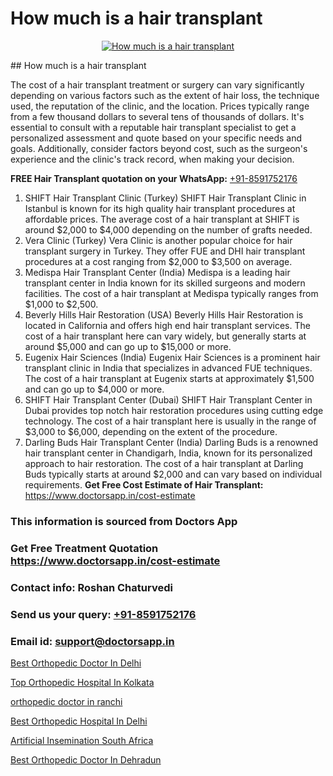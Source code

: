 # How much is a hair transplant

<p align="center">
  <a href="https://doctorsapp.co.in/treatment/hair-transplant">
    <img src="https://doctorsapp.co.in/uploads/treatment_image/transplant.jpg" alt="How much is a hair transplant">
  </a>
</p>
## How much is a hair transplant

The cost of a hair transplant treatment or surgery can vary significantly depending on various factors such as the extent of hair loss, the technique used, the reputation of the clinic, and the location. Prices typically range from a few thousand dollars to several tens of thousands of dollars. It's essential to consult with a reputable hair transplant specialist to get a personalized assessment and quote based on your specific needs and goals. Additionally, consider factors beyond cost, such as the surgeon's experience and the clinic's track record, when making your decision.

**FREE Hair Transplant quotation on your WhatsApp:**  [+91-8591752176](https://api.whatsapp.com/send?phone=8591752176)

1) SHIFT Hair Transplant Clinic (Turkey)   SHIFT Hair Transplant Clinic in Istanbul is known for its high quality hair transplant procedures at affordable prices. The average cost of a hair transplant at SHIFT is around $2,000 to $4,000 depending on the number of grafts needed.
2) Vera Clinic (Turkey)   Vera Clinic is another popular choice for hair transplant surgery in Turkey. They offer FUE and DHI hair transplant procedures at a cost ranging from $2,000 to $3,500 on average.
3) Medispa Hair Transplant Center (India)   Medispa is a leading hair transplant center in India known for its skilled surgeons and modern facilities. The cost of a hair transplant at Medispa typically ranges from $1,000 to $2,500.
4) Beverly Hills Hair Restoration (USA)   Beverly Hills Hair Restoration is located in California and offers high end hair transplant services. The cost of a hair transplant here can vary widely, but generally starts at around $5,000 and can go up to $15,000 or more.
5) Eugenix Hair Sciences (India)   Eugenix Hair Sciences is a prominent hair transplant clinic in India that specializes in advanced FUE techniques. The cost of a hair transplant at Eugenix starts at approximately $1,500 and can go up to $4,000 or more.
6) SHIFT Hair Transplant Center (Dubai)   SHIFT Hair Transplant Center in Dubai provides top notch hair restoration procedures using cutting edge technology. The cost of a hair transplant here is usually in the range of $3,000 to $6,000, depending on the extent of the procedure.
7) Darling Buds Hair Transplant Center (India)   Darling Buds is a renowned hair transplant center in Chandigarh, India, known for its personalized approach to hair restoration. The cost of a hair transplant at Darling Buds typically starts at around $2,000 and can vary based on individual requirements.
**Get Free Cost Estimate of Hair Transplant:** https://www.doctorsapp.in/cost-estimate

### This information is sourced from Doctors App 
### Get Free Treatment Quotation https://www.doctorsapp.in/cost-estimate
### Contact info: Roshan Chaturvedi 
### Send us your query: [+91-8591752176](https://api.whatsapp.com/send?phone=8591752176) 
### Email id: support@doctorsapp.in

[Best Orthopedic Doctor In Delhi](https://www.linkedin.com/pulse/best-orthopedic-doctor-delhi-meniscus-tear-treatment-cnkie?trackingId=%2F5xUCJ0mrpjYzc1moWGIuw%3D%3D&lipi=urn%3Ali%3Apage%3Ad_flagship3_company_admin%3BYMgSyE7iTb6%2BgQ5kQEIvvw%3D%3D)

[Top Orthopedic Hospital In Kolkata](https://www.linkedin.com/pulse/top-orthopedic-hospital-kolkata-doctorsapp-dhaka-z4poe?trackingId=U1EWjSmYl%2FzfLfjjA90Uaw%3D%3D&lipi=urn%3Ali%3Apage%3Ad_flagship3_company_admin%3Bo%2BosOGJBSO63YocmsfjAZA%3D%3D)

[orthopedic doctor in ranchi](https://medium.com/@vimalrana22/orthopedic-doctor-in-ranchi-c42448d04380)

[Best Orthopedic Hospital In Delhi](https://medium.com/@vimalrana22/best-orthopedic-hospital-in-delhi-9565707c1f53)

[Artificial Insemination South Africa](https://doctors-apps.github.io/doctorsapp/artificial-insemination-south-africa)

[Best Orthopedic Doctor In Dehradun](https://doctors-apps.github.io/doctorsapp/best-orthopedic-doctor-in-dehradun)


